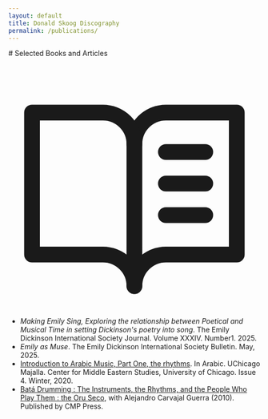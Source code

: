 ```yaml
---
layout: default
title: Donald Skoog Discography
permalink: /publications/
---
```


<section markdown=1>
# Selected Books and Articles
  <div>
    <svg xmlns="http://www.w3.org/2000/svg" viewBox="0 0 256 256"><rect width="256" height="256" fill="none"/><path d="M128,88a32,32,0,0,1,32-32h72V200H160a32,32,0,0,0-32,32" fill="none" stroke="currentColor" stroke-linecap="round" stroke-linejoin="round" stroke-width="16"/><path d="M24,200H96a32,32,0,0,1,32,32V88A32,32,0,0,0,96,56H24Z" fill="none" stroke="currentColor" stroke-linecap="round" stroke-linejoin="round" stroke-width="16"/><line x1="160" y1="96" x2="200" y2="96" fill="none" stroke="currentColor" stroke-linecap="round" stroke-linejoin="round" stroke-width="16"/><line x1="160" y1="128" x2="200" y2="128" fill="none" stroke="currentColor" stroke-linecap="round" stroke-linejoin="round" stroke-width="16"/><line x1="160" y1="160" x2="200" y2="160" fill="none" stroke="currentColor" stroke-linecap="round" stroke-linejoin="round" stroke-width="16"/></svg>
    <ul>
      <li>
        <i>Making Emily Sing, Exploring the relationship between Poetical and Musical Time in setting Dickinson's poetry into song</i>. The Emily Dickinson International Society Journal. Volume XXXIV. Number1. 2025.
      </li>
      <li>
        <i>Emily as Muse</i>. The Emily Dickinson International Society Bulletin. May, 2025.
      </li>
      <li>
        <a href="https://humanities-web.s3.us-east-2.amazonaws.com/nelc/prod/2020-01/Majalla-Winter-2020.pdf" title="PDF" target=_blank>Introduction to Arabic Music, Part One, the rhythms</a>. In Arabic. UChicago Majalla. Center for Middle Eastern Studies, University of Chicago. Issue 4. Winter, 2020.</li>
      <li>
        <a href="https://www.amazon.com/Bata-Drumming-Instruments-Rhythms-People/dp/099622632X/ref=sr_1_1?dib=eyJ2IjoiMSJ9.rXNJlDdmlCjGcWCCPPIEyw.MjRjpATXLPRmcFY3EkUvI4-aW6Qk1W0l6DXsmJtZfMc&dib_tag=se&keywords=bata+drumming+skoog&qid=1754744813&sr=8-1" title="Amazon" target=_blank>Batá Drumming : The Instruments, the Rhythms, and the People Who Play Them : the Oru Seco</a>, with Alejandro Carvajal Guerra (2010). Published by CMP Press.
      </li>
    </ul>
  </div>
</section>

